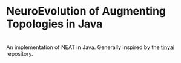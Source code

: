 <h1>
	NeuroEvolution of Augmenting Topologies in Java
</h1>
</br>
<body>
	An implementation of NEAT in Java. 
	Generally inspired by the <a href="https://github.com/hav4ik/tinyai">tinyai</a> repository.
</body>